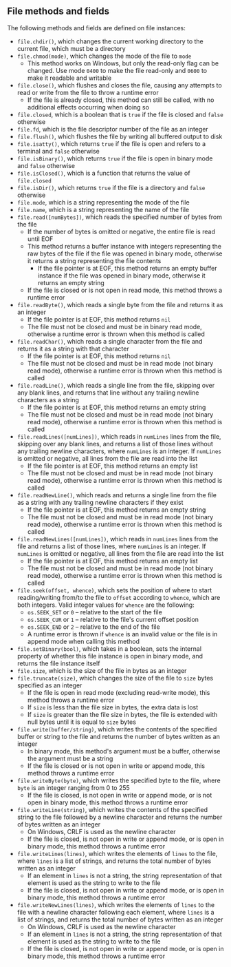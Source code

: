 ## File methods and fields

The following methods and fields are defined on file instances:
- `file.chdir()`, which changes the current working directory to the current file, which must be a directory
- `file.chmod(mode)`, which changes the mode of the file to `mode`
    - This method works on Windows, but only the read-only flag can be changed. Use mode `0400` to make the file read-only and `0600` to make it readable and writable
- `file.close()`, which flushes and closes the file, causing any attempts to read or write from the file to throw a runtime error
    - If the file is already closed, this method can still be called, with no additional effects occurring when doing so
- `file.closed`, which is a boolean that is `true` if the file is closed and `false` otherwise
- `file.fd`, which is the file descriptor number of the file as an integer
- `file.flush()`, which flushes the file by writing all buffered output to disk
- `file.isatty()`, which returns `true` if the file is open and refers to a terminal and `false` otherwise
- `file.isBinary()`, which returns `true` if the file is open in binary mode and `false` otherwise
- `file.isClosed()`, which is a function that returns the value of `file.closed`
- `file.isDir()`, which returns `true` if the file is a directory and `false` otherwise
- `file.mode`, which is a string representing the mode of the file
- `file.name`, which is a string representing the name of the file
- `file.read([numBytes])`, which reads the specified number of bytes from the file
    - If the number of bytes is omitted or negative, the entire file is read until EOF
    - This method returns a buffer instance with integers representing the raw bytes of the file if the file was opened in binary mode, otherwise it returns a string representing the file contents
        - If the file pointer is at EOF, this method returns an empty buffer instance if the file was opened in binary mode, otherwise it returns an empty string
    - If the file is closed or is not open in read mode, this method throws a runtime error
- `file.readByte()`, which reads a single byte from the file and returns it as an integer
    - If the file pointer is at EOF, this method returns `nil`
    - The file must not be closed and must be in binary read mode, otherwise a runtime error is thrown when this method is called
- `file.readChar()`, which reads a single character from the file and returns it as a string with that character
    - If the file pointer is at EOF, this method returns `nil`
    - The file must not be closed and must be in read mode (not binary read mode), otherwise a runtime error is thrown when this method is called
- `file.readLine()`, which reads a single line from the file, skipping over any blank lines, and returns that line without any trailing newline characters as a string
    - If the file pointer is at EOF, this method returns an empty string
    - The file must not be closed and must be in read mode (not binary read mode), otherwise a runtime error is thrown when this method is called
- `file.readLines([numLines])`, which reads in `numLines` lines from the file, skipping over any blank lines, and returns a list of those lines without any trailing newline characters, where `numLines` is an integer. If `numLines` is omitted or negative, all lines from the file are read into the list
    - If the file pointer is at EOF, this method returns an empty list
    - The file must not be closed and must be in read mode (not binary read mode), otherwise a runtime error is thrown when this method is called
- `file.readNewLine()`, which reads and returns a single line from the file as a string with any trailing newline characters if they exist
    - If the file pointer is at EOF, this method returns an empty string
    - The file must not be closed and must be in read mode (not binary read mode), otherwise a runtime error is thrown when this method is called
- `file.readNewLines([numLines])`, which reads in `numLines` lines from the file and returns a list of those lines, where `numLines` is an integer. If `numLines` is omitted or negative, all lines from the file are read into the list
    - If the file pointer is at EOF, this method returns an empty list
    - The file must not be closed and must be in read mode (not binary read mode), otherwise a runtime error is thrown when this method is called
- `file.seek(offset, whence)`, which sets the position of where to start reading/writing from/to the file to `offset` according to `whence`, which are both integers. Valid integer values for `whence` are the following:
    - `os.SEEK_SET` or `0` – relative to the start of the file
    - `os.SEEK_CUR` or `1` – relative to the file's current offset position
    - `os.SEEK_END` or `2` – relative to the end of the file
    - A runtime error is thrown if `whence` is an invalid value or the file is in append mode when calling this method
- `file.setBinary(bool)`, which takes in a boolean, sets the internal property of whether this file instance is open in binary mode, and returns the file instance itself
- `file.size`, which is the size of the file in bytes as an integer
- `file.truncate(size)`, which changes the size of the file to `size` bytes specified as an integer
    - If the file is open in read mode (excluding read-write mode), this method throws a runtime error
    - If `size` is less than the file size in bytes, the extra data is lost
    - If `size` is greater than the file size in bytes, the file is extended with null bytes until it is equal to `size` bytes
- `file.write(buffer/string)`, which writes the contents of the specified buffer or string to the file and returns the number of bytes written as an integer
    - In binary mode, this method's argument must be a buffer, otherwise the argument must be a string
    - If the file is closed or is not open in write or append mode, this method throws a runtime error
- `file.writeByte(byte)`, which writes the specified byte to the file, where `byte` is an integer ranging from 0 to 255
    - If the file is closed, is not open in write or append mode, or is not open in binary mode, this method throws a runtime error
- `file.writeLine(string)`, which writes the contents of the specified string to the file followed by a newline character and returns the number of bytes written as an integer
    - On Windows, CRLF is used as the newline character
    - If the file is closed, is not open in write or append mode, or is open in binary mode, this method throws a runtime error
- `file.writeLines(lines)`, which writes the elements of `lines` to the file, where `lines` is a list of strings, and returns the total number of bytes written as an integer
    - If an element in `lines` is not a string, the string representation of that element is used as the string to write to the file
    - If the file is closed, is not open in write or append mode, or is open in binary mode, this method throws a runtime error
- `file.writeNewLines(lines)`, which writes the elements of `lines` to the file with a newline character following each element, where `lines` is a list of strings, and returns the total number of bytes written as an integer
    - On Windows, CRLF is used as the newline character
    - If an element in `lines` is not a string, the string representation of that element is used as the string to write to the file
    - If the file is closed, is not open in write or append mode, or is open in binary mode, this method throws a runtime error
